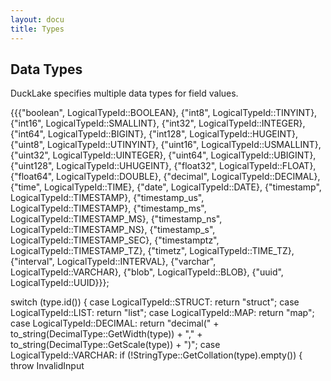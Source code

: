 ```yaml
---
layout: docu
title: Types
---
```


## Data Types
DuckLake specifies multiple data types for field values.

{{{"boolean", LogicalTypeId::BOOLEAN},
 {"int8", LogicalTypeId::TINYINT},
 {"int16", LogicalTypeId::SMALLINT},
 {"int32", LogicalTypeId::INTEGER},
 {"int64", LogicalTypeId::BIGINT},
 {"int128", LogicalTypeId::HUGEINT},
 {"uint8", LogicalTypeId::UTINYINT},
 {"uint16", LogicalTypeId::USMALLINT},
 {"uint32", LogicalTypeId::UINTEGER},
 {"uint64", LogicalTypeId::UBIGINT},
 {"uint128", LogicalTypeId::UHUGEINT},
 {"float32", LogicalTypeId::FLOAT},
 {"float64", LogicalTypeId::DOUBLE},
 {"decimal", LogicalTypeId::DECIMAL},
 {"time", LogicalTypeId::TIME},
 {"date", LogicalTypeId::DATE},
 {"timestamp", LogicalTypeId::TIMESTAMP},
 {"timestamp_us", LogicalTypeId::TIMESTAMP},
 {"timestamp_ms", LogicalTypeId::TIMESTAMP_MS},
 {"timestamp_ns", LogicalTypeId::TIMESTAMP_NS},
 {"timestamp_s", LogicalTypeId::TIMESTAMP_SEC},
 {"timestamptz", LogicalTypeId::TIMESTAMP_TZ},
 {"timetz", LogicalTypeId::TIME_TZ},
 {"interval", LogicalTypeId::INTERVAL},
 {"varchar", LogicalTypeId::VARCHAR},
 {"blob", LogicalTypeId::BLOB},
 {"uuid", LogicalTypeId::UUID}}};


  switch (type.id()) {
  case LogicalTypeId::STRUCT:
    return "struct";
  case LogicalTypeId::LIST:
    return "list";
  case LogicalTypeId::MAP:
    return "map";
  case LogicalTypeId::DECIMAL:
    return "decimal(" + to_string(DecimalType::GetWidth(type)) + "," + to_string(DecimalType::GetScale(type)) + ")";
  case LogicalTypeId::VARCHAR:
    if (!StringType::GetCollation(type).empty()) {
      throw InvalidInput